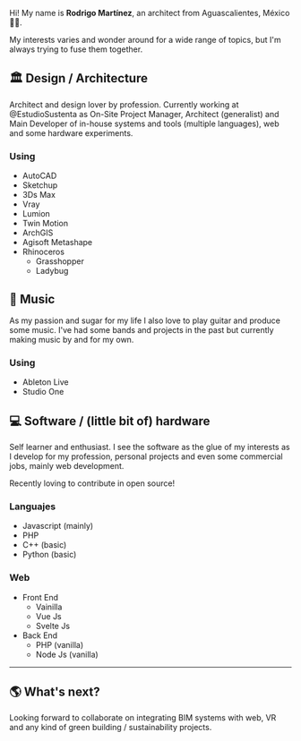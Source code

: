 Hi! My name is **Rodrigo Martínez**, an architect from Aguascalientes, México 🌮🎉.

My interests varies and wonder around for a wide range of topics, but I'm always trying to fuse them together.

## 🏛 Design / Architecture
Architect and design lover by profession. Currently working at @EstudioSustenta as On-Site Project Manager, Architect (generalist) and Main Developer of in-house systems and tools (multiple languages), web and some hardware experiments.

### Using
- AutoCAD
- Sketchup
- 3Ds Max
- Vray
- Lumion
- Twin Motion
- ArchGIS
- Agisoft Metashape
- Rhinoceros
    - Grasshopper
    - Ladybug


## 🎹 Music
As my passion and sugar for my life I also love to play guitar and produce some music. I've had some bands and projects in the past but currently making music by and for my own.

### Using
- Ableton Live
- Studio One

## 💻 Software / (little bit of) hardware
Self learner and enthusiast. I see the software as the glue of my interests as I develop for my profession, personal projects and even some commercial jobs, mainly web development.

Recently loving to contribute in open source!

### Languajes
- Javascript (mainly)
- PHP
- C++ (basic)
- Python (basic)

### Web
- Front End
    - Vainilla
    - Vue Js
    - Svelte Js
- Back End
    - PHP (vanilla)
    - Node Js (vanilla)

---

## 🌎 What's next?

Looking forward to collaborate on integrating BIM systems with web, VR and any kind of green building / sustainability projects.
